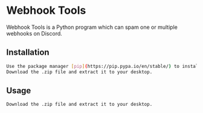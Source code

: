 # Webhook Tools

Webhook Tools is a Python program which can spam one or multiple webhooks on Discord.

## Installation

```bash
Use the package manager [pip](https://pip.pypa.io/en/stable/) to install required packages.
Download the .zip file and extract it to your desktop.
```

## Usage

```bash
Download the .zip file and extract it to your desktop.
```
